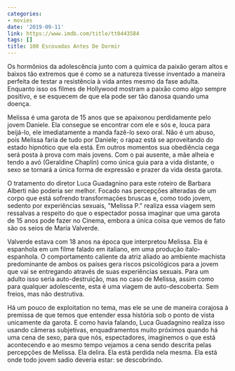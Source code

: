 ```yaml
---
categories:
- movies
date: '2019-09-11'
link: https://www.imdb.com/title/tt0443584
tags: []
title: 100 Escovadas Antes De Dormir
---
```


Os hormônios da adolescência junto com a química da paixão geram altos e baixos tão extremos que é como se a natureza tivesse inventado a maneira perfeita de testar a resistência à vida antes mesmo da fase adulta. Enquanto isso os filmes de Hollywood mostram a paixão como algo sempre positivo, e se esquecem de que ela pode ser tão danosa quando uma doença.

Melissa é uma garota de 15 anos que se apaixonou perdidamente pelo jovem Daniele. Ela consegue se encontrar com ele e sós e, louca para beijá-lo, ele imediatamente a manda fazê-lo sexo oral. Não é um abuso, pois Melissa faria de tudo por Daniele; o rapaz está se aproveitando do estado hipnótico que ela está. Em outros momentos sua obediência cega será posta à prova com mais jovens. Com o pai ausente, a mãe alheia e tendo a avó (Geraldine Chaplin) como única guia para a vida distante, o sexo se tornará a única forma de expressão e prazer da vida desta garota.

O tratamento do diretor Luca Guadagnino para este roteiro de Barbara Alberti não poderia ser melhor. Focado nas percepções alteradas de um corpo que está sofrendo transformações bruscas e, como todo jovem, sedento por experiências sexuais, "Melissa P." realiza essa viagem sem ressalvas a respeito do que o espectador possa imaginar que uma garota de 15 anos pode fazer no Cinema, embora a única coisa que vemos de fato são os seios de María Valverde.

Valverde estava com 18 anos na época que interpretou Melissa. Ela é espanhola em um filme falado em italiano, em uma produção ítalo-espanhola. O comportamento caliente da atriz aliado ao ambiente machista predominante de ambos os países gera riscos psicológicos para a jovem que vai se entregando através de suas experiências sexuais. Para um adulto isso seria auto-destruição, mas no caso de Melissa, assim como para qualquer adolescente, esta é uma viagem de auto-descoberta. Sem freios, mas não destrutiva.

Há um pouco de exploitation no tema, mas ele se une de maneira corajosa à premissa de que temos que entender essa história sob o ponto de vista unicamente da garota. E como havia falando, Luca Guadagnino realiza isso usando câmeras subjetivas, enquadramentos muito próximos quando há uma cena de sexo, para que nós, espectadores, imaginemos o que está acontecendo e ao mesmo tempo vejamos a cena sendo descrita pelas percepções de Melissa. Ela delira. Ela está perdida nela mesma. Ela está onde todo jovem sadio deveria estar: se descobrindo.